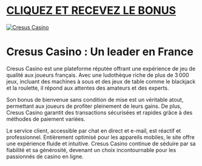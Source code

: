 # <a href="https://cresus-casinos.fr">CLIQUEZ ET RECEVEZ LE BONUS</a>

<meta charset="UTF-8">
<meta name="viewport" content="width=device-width, initial-scale=1.0">
</head>
<body>

<div style=<text-align: center;">
<a href="https://cresus-casinos.fr" title="Cresus Casino"><img src="https://github.com/user-attachments/assets/3df29668-d88e-4efd-bf0d-e0120e6aba63" title="Cresus Casino" alt="Cresus Casino"></a></div>


# Cresus Casino : Un leader en France

Cresus Casino est une plateforme réputée offrant une expérience de jeu de qualité aux joueurs français. Avec une ludothèque riche de plus de 3 000 jeux, incluant des machines à sous et des jeux de table comme le blackjack et la roulette, il répond aux attentes des amateurs et des experts.

Son bonus de bienvenue sans condition de mise est un véritable atout, permettant aux joueurs de profiter pleinement de leurs gains. De plus, Cresus Casino garantit des transactions sécurisées et rapides grâce à des méthodes de paiement variées.

Le service client, accessible par chat en direct et e-mail, est réactif et professionnel. Entièrement optimisé pour les appareils mobiles, le site offre une expérience fluide et intuitive. Cresus Casino continue de séduire par sa fiabilité et sa générosité, devenant un choix incontournable pour les passionnés de casino en ligne.
